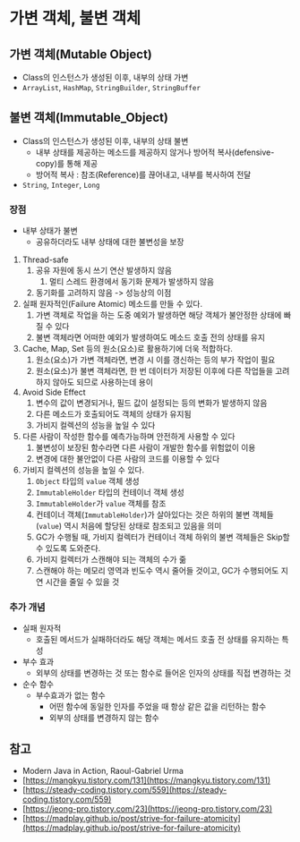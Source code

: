 # 가변 객체, 불변 객체

## 가변 객체(Mutable Object)

- Class의 인스턴스가 생성된 이후, 내부의 상태 가변
- `ArrayList`, `HashMap`, `StringBuilder`, `StringBuffer`

## 불변 객체(Immutable_Object)

- Class의 인스턴스가 생성된 이후, 내부의 상태 불변
    - 내부 상태를 제공하는 메소드를 제공하지 않거나 방어적 복사(defensive-copy)를 통해 제공
    - 방어적 복사 : 참조(Reference)를 끊어내고, 내부를 복사하여 전달
- `String`, `Integer`, `Long`

### 장점

- 내부 상태가 불변
    - 공유하더라도 내부 상태에 대한 불변성을 보장

1. Thread-safe
    1. 공유 자원에 동시 쓰기 연산 발생하지 않음
        1. 멀티 스레드 환경에서 동기화 문제가 발생하지 않음
    2. 동기화를 고려하지 않음 -> 성능상의 이점
2. 실패 원자적인(Failure Atomic) 메소드를 만들 수 있다.
    1. 가변 객체로 작업을 하는 도중 예외가 발생하면 해당 객체가 불안정한 상태에 빠질 수 있다
    2. 불변 객체라면 어떠한 예외가 발생하여도 메소드 호출 전의 상태를 유지
3. Cache, Map, Set 등의 원소(요소)로 활용하기에 더욱 적합하다.
    1. 원소(요소)가 가변 객체라면, 변경 시 이를 갱신하는 등의 부가 작업이 필요
    2. 원소(요소)가 불변 객체라면, 한 번 데이터가 저장된 이후에 다른 작업들을 고려하지 않아도 되므로 사용하는데 용이
4. Avoid Side Effect
    1. 변수의 값이 변경되거나, 필드 값이 설정되는 등의 변화가 발생하지 않음
    2. 다른 메소드가 호출되어도 객체의 상태가 유지됨
    3. 가비지 컬렉션의 성능을 높일 수 있다
5. 다른 사람이 작성한 함수를 예측가능하며 안전하게 사용할 수 있다
    1. 불변성이 보장된 함수라면 다른 사람이 개발한 함수를 위험없이 이용
    2. 변경에 대한 불안없이 다른 사람의 코드를 이용할 수 있다
6. 가비지 컬렉션의 성능을 높일 수 있다.
    1. `Object` 타입의 `value` 객체 생성
    2. `ImmutableHolder` 타입의 컨테이너 객체 생성
    3. `ImmutableHolder`가 `value` 객체를 참조
    4. 컨테이너 객체(`ImmutableHolder`)가 살아있다는 것은 하위의 불변 객체들(`value`) 역시 처음에 할당된 상태로 참조되고 있음을 의미
    5. GC가 수행될 때, 가비지 컬렉터가 컨테이너 객체 하위의 불변 객체들은 Skip할 수 있도록 도와준다.
    6. 가비지 컬렉터가 스캔해야 되는 객체의 수가 줆
    7. 스캔해야 하는 메모리 영역과 빈도수 역시 줄어들 것이고, GC가 수행되어도 지연 시간을 줄일 수 있을 것

### 추가 개념

- 실패 원자적
    - 호출된 메서드가 실패하더라도 해당 객체는 메서드 호출 전 상태를 유지하는 특성
- 부수 효과
    - 외부의 상태를 변경하는 것 또는 함수로 들어온 인자의 상태를 직접 변경하는 것
- 순수 함수
    - 부수효과가 없는 함수
        - 어떤 함수에 동일한 인자를 주었을 때 항상 같은 값을 리턴하는 함수
        - 외부의 상태를 변경하지 않는 함수

## 참고

- Modern Java in Action, Raoul-Gabriel Urma
- [https://mangkyu.tistory.com/131](https://mangkyu.tistory.com/131)
- [https://steady-coding.tistory.com/559](https://steady-coding.tistory.com/559)
- [https://jeong-pro.tistory.com/23](https://jeong-pro.tistory.com/23)
- [https://madplay.github.io/post/strive-for-failure-atomicity](https://madplay.github.io/post/strive-for-failure-atomicity)